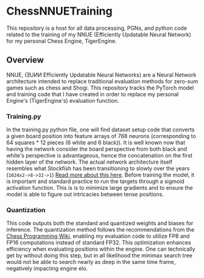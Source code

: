# ChessNNUETraining
This repository is a host for all data processing, PGNs, and python code related to the training of my NNUE (Efficiently Updatable Neural Network) for my personal Chess Engine, TigerEngine.

## Overview
NNUE, (ƎUИИ Efficiently Updatable Neural Networks) are a Neural Network architecture intended to replace traditional evaluation methods for zero-sum games such as chess and Shogi. This repository tracks the PyTorch model and training code that I have created in order to replace my personal Engine's (TigerEngine's) evaluation function.

### Training.py
In the training.py python file, one will find dataset setup code that converts a given board position into feature arrays of 768 neurons (corresponding to 64 squares * 12 pieces (6 white and 6 black)). It is well known now that
having the network consider the board perspective from both black and white's perspective is advantageous, hence the concatenation on the first hidden layer of the network. The actual network architecture itself resembles what Stockfish has been transitioning to slowly over the years (`1024x2->8->32->1`) [Read more about this here](https://github.com/official-stockfish/nnue-pytorch/blob/master/docs/nnue.md#consideration-of-networks-size-and-cost). Before training the model, it is important and standard practice to run the targets through a sigmoid activation function. This is is to minimize large gradients and to ensure the model is able to figure out intricacies between tense positions.

### Quantization
This code outputs both the standard and quantized weights and biases for inference. The quantization method follows the recommendations from the [Chess Programming Wiki](https://www.chessprogramming.org/NNUE#Quantization), enabling my evaluation code to utilize FP8 and FP16 computations instead of standard FP32. This optimization enhances efficiency when evaluating positions within the engine. One can technically get by without doing this step, but in all likelihood the minimax search tree would not be able to search nearly as deep in the same time frame, negatively impacting engine elo.
